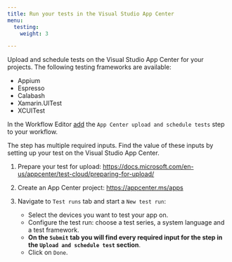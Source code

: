 ```yaml
---
title: Run your tests in the Visual Studio App Center
menu:
  testing:
    weight: 3

---
```

Upload and schedule tests on the Visual Studio App Center for your projects. The following testing frameworks are available:

- Appium
- Espresso
- Calabash
- Xamarin.UITest
- XCUITest

In the Workflow Editor [add](/getting-started/manage-your-bitrise-workflow/#add-a-new-step)
the `App Center upload and schedule tests` step to your workflow.

The step has multiple required inputs. Find the value of these inputs by setting up your test on the Visual Studio App Center.

1. Prepare your test for upload: https://docs.microsoft.com/en-us/appcenter/test-cloud/preparing-for-upload/

1. Create an App Center project: https://appcenter.ms/apps

1. Navigate to `Test runs` tab and start a `New test run`:

    - Select the devices you want to test your app on.
    - Configure the test run:  choose a test series, a system language and a test framework.
    - __On the `Submit` tab you will find every required input for the step in the `Upload and schedule test` section__.
    - Click on `Done`.